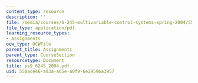 ```yaml
---
content_type: resource
description: ''
file: /media/courses/6-245-multivariable-control-systems-spring-2004/558ace46a03aa65ea0f96e29596a3957_ps9_6245_2004.pdf
file_type: application/pdf
learning_resource_types:
- Assignments
ocw_type: OCWFile
parent_title: Assignments
parent_type: CourseSection
resourcetype: Document
title: ps9_6245_2004.pdf
uid: 558ace46-a03a-a65e-a0f9-6e29596a3957
---
```


